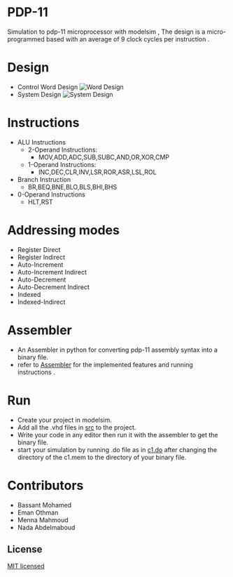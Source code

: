 # PDP-11

Simulation to pdp-11 microprocessor with modelsim , The design is a micro-programmed based with an average of 9 clock cycles per instruction .

# Design

* Control Word Design
![Word Design](https://i.ibb.co/ss6TCf7/Screenshot-from-2021-01-22-00-02-50.png)
* System Design
![System Design](https://i.ibb.co/RpLC6Vr/Screenshot-from-2021-01-22-00-16-36.png)

# Instructions

- ALU Instructions
	- 2-Operand Instructions:
		- MOV,ADD,ADC,SUB,SUBC,AND,OR,XOR,CMP
	- 1-Operand Instructions:
		- INC,DEC,CLR,INV,LSR,ROR,ASR,LSL,ROL
- Branch Instruction
	- BR,BEQ,BNE,BLO,BLS,BHI,BHS
- 0-Operand Instructions
	- HLT,RST
# Addressing modes
*	Register Direct
*	Register Indirect
*	Auto-Increment
*	Auto-Increment Indirect
*	Auto-Decrement
*	Auto-Decrement Indirect
*	Indexed
*	Indexed-Indirect

# Assembler
* An Assembler in python for converting pdp-11 assembly syntax into a binary file.
 * refer to [Assembler](Assembler) for the implemented features and running instructions .
 
# Run
* Create your project in modelsim.
* Add all the .vhd files in [src](src) to the project.
* Write your code in any editor then run it with the assembler to get the binary file.
* start your simulation by running .do file as in [c1.do](src/DoFiles/Testcases) after changing the directory of the c1.mem to the directory of your binary file.


# Contributors
* Bassant Mohamed
* Eman Othman
* Menna Mahmoud
* Nada Abdelmaboud

## License

[MIT licensed](LICENSE)
